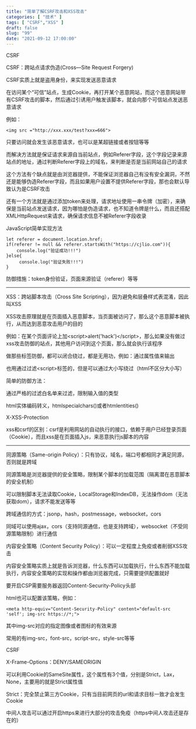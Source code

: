 ```yaml
---
title: "简单了解CSRF攻击和XSS攻击"
categories: [ "技术" ]
tags: [ "CSRF","XSS" ]
draft: false
slug: "99"
date: "2021-09-12 17:00:00"
---
```


CSRF

CSRF：跨站点请求伪造(Cross—Site Request Forgery)

CSRF实质上就是盗用身份，来实现发送恶意请求

在访问某个“可信”站点，生成Cookie，再打开某个恶意网站，而这个恶意网站带有CSRF攻击的脚本，然后通过引诱用户触发该脚本，就会向那个可信站点发送恶意请求

例如：

    <img src ="http://xxx.xxx/test?xxx=666">

只要访问就会发生该恶意请求，也可以是某超链接或者按钮等等


而解决方法就是保证请求来源自当前站点，例如Referer字段，这个字段记录来源站点的地址，通过判断Referer字段上的域名，来判断是否是当前网站自己的请求

这个方法有个缺点就是由浏览器提供，不能保证浏览器自己有没有安全漏洞，不然还是能够伪造Referer字段，而且如果用户设置不提供Referer字段，那也会默认导致认为是CSRF攻击

还有一个方法就是通过添加token来处理，请求地址使用一串令牌（加密），来确保是当前站点发送请求，因为哪怕是伪造请求，也不知道令牌是什么，而且还搭配XMLHttpRequest来请求，确保请求信息不被Referer字段收录



JavaScript简单实现方法

    let referer = document.location.href;
    if(referer != null && referer.startsWith("https://cjlio.com")){
        console.log("验证成功!!!")
    }else{
         console.log("验证失败!!!")
    }



防御措施：token身份验证，页面来源验证（referer）等等




---


XSS：跨站脚本攻击（Cross Site Scripting），因为避免和层叠样式表混淆，因此叫XSS

XSS攻击原理就是在页面插入恶意脚本，当页面被访问了，那么这个恶意脚本被执行，从而达到恶意攻击用户的目的

例如：在某个页面评论上加\<script>alert('hack')\</script>，那么如果没有做过xss攻击防御的站点，其他用户访问到这个页面，那么就会执行该程序


做那些标签防御，都可以闭合绕过，都是无用功，例如：通过属性值来输出


也用通过过滤\<script>标签的，但是可以通过大小写绕过（html不区分大小写）


简单的防御方法：

通过严格的过滤白名单来过滤，限制输入值的类型

html实体编码转义，htmlspecialchars()或者htmlentities()

X-XSS-Protection


xss和csrf的区别：csrf是利用网站的自动执行的接口，依赖于用户已经登录页面（Cookie），而且xss是在页面插入js，来恶意执行js脚本的内容

---




同源策略（Same-origin Policy）：只有协议，域名，端口号都相同才满足同源，否则就是跨域


同源策略是浏览器提供的安全策略，限制某个脚本的加载范围（隔离潜在恶意脚本的安全机制）

可以限制脚本无法读取Cookie，LocalStorage和IndexDB，无法操作dom（无法获取dom），请求不能发送等等

跨域通信的方式：jsonp，hash，postmessage，websocket，cors

同域可以使用ajax，cors（支持同源通信，也是支持跨域），websocket（不受同源策略限制）进行通信


内容安全策略（Content Security Policy）：可以一定程度上免疫或者削弱XSS攻击

内容安全策略实质上就是告诉浏览器，什么东西可以加载执行，什么东西不能加载执行，内容安全策略的实现和操作都由浏览器完成，只需要提供配置就好

要开启CSP需要服务器返回Content-Security-Policy头部


html也可以配置该策略，例如：

    <meta http-equiv="Content-Security-Policy" content="default-src 'self'; img-src https://*;">


其中img-src对应的指定图像或者图标的有效来源


常用的有img-src，font-src，script-src，style-src等等



CSRF


X-Frame-Options：DENY/SAMEORIGIN


可以利用Cookie的SameSite属性，这个属性有3个值，分别是Strict，Lax，None，主要用的就是Strict属性值

Strict：完全禁止第三方Cookie，只有当目前网页的url和请求目标一致才会发生Cookie



中间人攻击可以通过开启https来进行大部分的攻击免疫（https中间人攻击还是存在的）


















